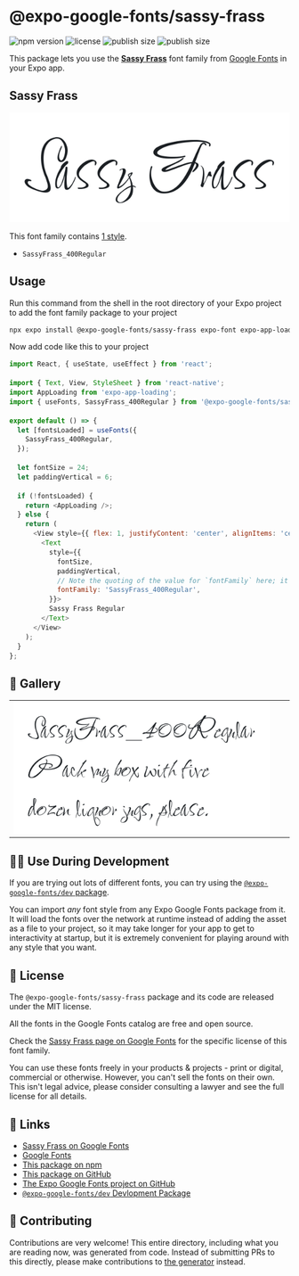 # @expo-google-fonts/sassy-frass

![npm version](https://flat.badgen.net/npm/v/@expo-google-fonts/sassy-frass)
![license](https://flat.badgen.net/github/license/expo/google-fonts)
![publish size](https://flat.badgen.net/packagephobia/install/@expo-google-fonts/sassy-frass)
![publish size](https://flat.badgen.net/packagephobia/publish/@expo-google-fonts/sassy-frass)

This package lets you use the [**Sassy Frass**](https://fonts.google.com/specimen/Sassy+Frass) font family from [Google Fonts](https://fonts.google.com/) in your Expo app.

## Sassy Frass

![Sassy Frass](./font-family.png)

This font family contains [1 style](#-gallery).

- `SassyFrass_400Regular`

## Usage

Run this command from the shell in the root directory of your Expo project to add the font family package to your project
```sh
npx expo install @expo-google-fonts/sassy-frass expo-font expo-app-loading
```

Now add code like this to your project
```js
import React, { useState, useEffect } from 'react';

import { Text, View, StyleSheet } from 'react-native';
import AppLoading from 'expo-app-loading';
import { useFonts, SassyFrass_400Regular } from '@expo-google-fonts/sassy-frass';

export default () => {
  let [fontsLoaded] = useFonts({
    SassyFrass_400Regular,
  });

  let fontSize = 24;
  let paddingVertical = 6;

  if (!fontsLoaded) {
    return <AppLoading />;
  } else {
    return (
      <View style={{ flex: 1, justifyContent: 'center', alignItems: 'center' }}>
        <Text
          style={{
            fontSize,
            paddingVertical,
            // Note the quoting of the value for `fontFamily` here; it expects a string!
            fontFamily: 'SassyFrass_400Regular',
          }}>
          Sassy Frass Regular
        </Text>
      </View>
    );
  }
};

```

## 🔡 Gallery


||||
|-|-|-|
|![SassyFrass_400Regular](./SassyFrass_400Regular.ttf.png)||||


## 👩‍💻 Use During Development

If you are trying out lots of different fonts, you can try using the [`@expo-google-fonts/dev` package](https://github.com/expo/google-fonts/tree/master/font-packages/dev#readme).

You can import *any* font style from any Expo Google Fonts package from it. It will load the fonts
over the network at runtime instead of adding the asset as a file to your project, so it may take longer
for your app to get to interactivity at startup, but it is extremely convenient
for playing around with any style that you want.

## 📖 License

The `@expo-google-fonts/sassy-frass` package and its code are released under the MIT license.

All the fonts in the Google Fonts catalog are free and open source.

Check the [Sassy Frass page on Google Fonts](https://fonts.google.com/specimen/Sassy+Frass) for the specific license of this font family.

You can use these fonts freely in your products & projects - print or digital, commercial or otherwise. However, you can't sell the fonts on their own. This isn't legal advice, please consider consulting a lawyer and see the full license for all details.

## 🔗 Links

- [Sassy Frass on Google Fonts](https://fonts.google.com/specimen/Sassy+Frass)
- [Google Fonts](https://fonts.google.com/)
- [This package on npm](https://www.npmjs.com/package/@expo-google-fonts/sassy-frass)
- [This package on GitHub](https://github.com/expo/google-fonts/tree/master/font-packages/sassy-frass)
- [The Expo Google Fonts project on GitHub](https://github.com/expo/google-fonts)
- [`@expo-google-fonts/dev` Devlopment Package](https://github.com/expo/google-fonts/tree/master/font-packages/dev)

## 🤝 Contributing

Contributions are very welcome! This entire directory, including what you are reading now, was generated from code. Instead of submitting PRs to this directly, please make contributions to [the generator](https://github.com/expo/google-fonts/tree/master/packages/generator) instead.
